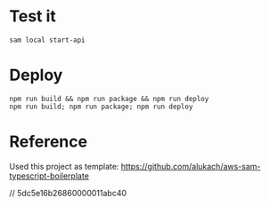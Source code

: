 # Test it

```
sam local start-api
```

# Deploy

```
npm run build && npm run package && npm run deploy
npm run build; npm run package; npm run deploy
```

# Reference

Used this project as template: https://github.com/alukach/aws-sam-typescript-boilerplate

// 5dc5e16b26860000011abc40
